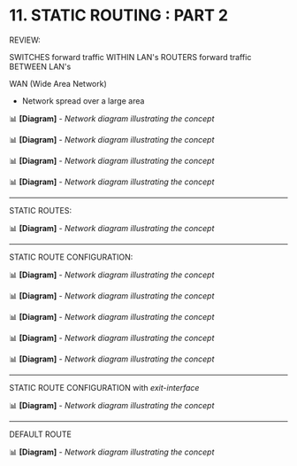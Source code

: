 # 11. STATIC ROUTING : PART 2

REVIEW:

SWITCHES forward traffic WITHIN LAN's
ROUTERS forward traffic BETWEEN LAN's

WAN (Wide Area Network)

- Network spread over a large area

📊 **[Diagram]** - *Network diagram illustrating the concept*


📊 **[Diagram]** - *Network diagram illustrating the concept*


📊 **[Diagram]** - *Network diagram illustrating the concept*


📊 **[Diagram]** - *Network diagram illustrating the concept*

---

STATIC ROUTES:

📊 **[Diagram]** - *Network diagram illustrating the concept*

---

STATIC ROUTE CONFIGURATION:

📊 **[Diagram]** - *Network diagram illustrating the concept*


📊 **[Diagram]** - *Network diagram illustrating the concept*


📊 **[Diagram]** - *Network diagram illustrating the concept*


📊 **[Diagram]** - *Network diagram illustrating the concept*


📊 **[Diagram]** - *Network diagram illustrating the concept*

---

STATIC ROUTE CONFIGURATION with *exit-interface*

📊 **[Diagram]** - *Network diagram illustrating the concept*

---

DEFAULT ROUTE

📊 **[Diagram]** - *Network diagram illustrating the concept*
